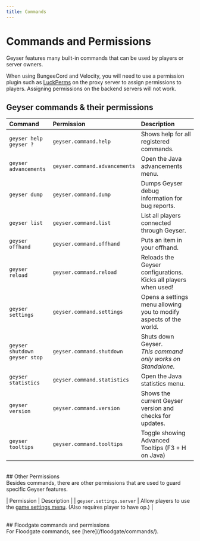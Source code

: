 ```yaml
---
title: Commands
---
```


# Commands and Permissions
Geyser features many built-in commands that can be used by players or server owners.

<div class="alert alert-info" role="alert">
   When using BungeeCord and Velocity, you will need to use a permission plugin such as <a href="https://luckperms.net/">LuckPerms</a>
on the proxy server to assign permissions to players. Assigning permissions on the backend servers will not work.
</div>

## Geyser commands & their permissions <br>

| Command | Permission | Description |
| :--- | :--- | :--- |
| `geyser help` <br> `geyser ?` | `geyser.command.help` | Shows help for all registered commands. |
| `geyser advancements` | `geyser.command.advancements` | Open the Java advancements menu. |
| `geyser dump` | `geyser.command.dump` | Dumps Geyser debug information for bug reports. |
| `geyser list` | `geyser.command.list` | List all players connected through Geyser. |
| `geyser offhand` | `geyser.command.offhand` | Puts an item in your offhand. |
| `geyser reload` | `geyser.command.reload` | Reloads the Geyser configurations. Kicks all players when used! |
| `geyser settings` | `geyser.command.settings` | Opens a settings menu allowing you to modify aspects of the world. |
| `geyser shutdown` <br> `geyser stop` | `geyser.command.shutdown` | Shuts down Geyser.<br>*This command only works on Standalone.* |
| `geyser statistics` | `geyser.command.statistics` | Open the Java statistics menu. |
| `geyser version` | `geyser.command.version` | Shows the current Geyser version and checks for updates. |
| `geyser tooltips` | `geyser.command.tooltips`| Toggle showing Advanced Tooltips (F3 + H on Java) |

<br>
## Other Permissions <br>
Besides commands, there are other permissions that are used to guard specific Geyser features.

| Permission | Description |
| `geyser.settings.server` | Allow players to use the [game settings menu](/img/wiki/game_menu.png). (Also requires player to have op.) |

<br>
## Floodgate commands and permissions <br>
For Floodgate commands, see [here](/floodgate/commands/).
